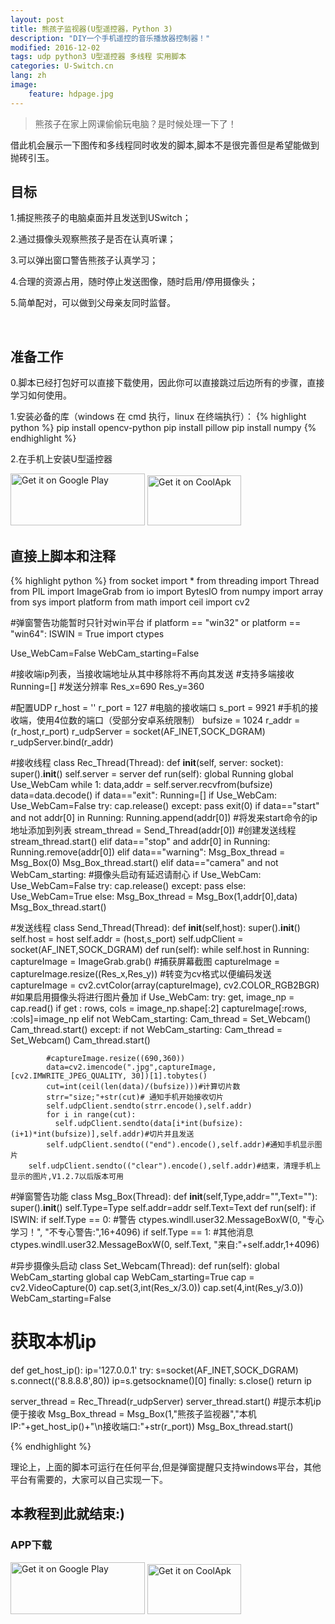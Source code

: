 ```yaml
---
layout: post
title: 熊孩子监视器(U型遥控器，Python 3)
description: "DIY一个手机遥控的音乐播放器控制器！"
modified: 2016-12-02
tags: udp python3 U型遥控器 多线程 实用脚本
categories: U-Switch.cn
lang: zh
image:
    feature: hdpage.jpg
---
```


>熊孩子在家上网课偷偷玩电脑？是时候处理一下了！

借此机会展示一下图传和多线程同时收发的脚本,脚本不是很完善但是希望能做到抛砖引玉。
## 目标
1.捕捉熊孩子的电脑桌面并且发送到USwitch；

2.通过摄像头观察熊孩子是否在认真听课；

3.可以弹出窗口警告熊孩子认真学习；

4.合理的资源占用，随时停止发送图像，随时启用/停用摄像头；

5.简单配对，可以做到父母亲友同时监督。
<figure class="half center">
	<a href="{{ site.url }}/images/p3_u_cn/效果图1.jpg"> <img src="{{ site.url }}/images/p1_u_cn/效果图1.jpg" alt=""></a>
	<a href="{{ site.url }}/images/p3_u_cn/效果图2.png"> <img src="{{ site.url }}/images/p1_u_cn/效果图2.png" alt=""></a>
    <a href="{{ site.url }}/images/p3_u_cn/效果图3.png"> <img src="{{ site.url }}/images/p1_u_cn/效果图3.png" alt=""></a>
</figure>

## 准备工作
0.脚本已经打包好可以直接下载使用，因此你可以直接跳过后边所有的步骤，直接学习如何使用。

1.安装必备的库（windows 在 cmd 执行，linux 在终端执行）：
{% highlight python %}
pip install opencv-python
pip install pillow
pip install numpy 
{% endhighlight %}

2.在手机上安装U型遥控器

<a href='https://play.google.com/store/apps/details?id=com.typey.tool.uswitch&pcampaignid=MKT-Other-global-all-co-prtnr-py-PartBadge-Mar2515-1'><img alt='Get it on Google Play' src='https://play.google.com/intl/en_us/badges/images/generic/en_badge_web_generic.png' height="83" width="215"/></a>
<a href='https://www.coolapk.com/apk/188229'><img alt='Get it on CoolApk' src='{{ site.url }}/images/coolan.png' height="80" width="150"/></a>

<script async src="//pagead2.googlesyndication.com/pagead/js/adsbygoogle.js"></script>


## 直接上脚本和注释

{% highlight python %}
from socket import *
from threading import Thread
from PIL import ImageGrab
from io import BytesIO
from numpy import array
from sys import platform
from math import ceil
import  cv2

#弹窗警告功能暂时只针对win平台
if platform == "win32" or platform == "win64":
    ISWIN = True
    import ctypes

Use_WebCam=False
WebCam_starting=False


#接收端ip列表，当接收端地址从其中移除将不再向其发送
#支持多端接收
Running=[]
#发送分辨率
Res_x=690
Res_y=360

#配置UDP
r_host = ''
r_port = 127  #电脑的接收端口
s_port = 9921 #手机的接收端，使用4位数的端口（受部分安卓系统限制）
bufsize = 1024 
r_addr = (r_host,r_port)
r_udpServer = socket(AF_INET,SOCK_DGRAM) 
r_udpServer.bind(r_addr)

#接收线程
class Rec_Thread(Thread):
    def __init__(self, server: socket):
        super().__init__()
        self.server = server
    def run(self):
        global Running
        global Use_WebCam
        while 1:
            data,addr = self.server.recvfrom(bufsize)
            data=data.decode()
            if data=="exit":
                Running=[]
                if Use_WebCam:
                    Use_WebCam=False
                    try:
                        cap.release()
                    except:
                        pass
                exit(0)
            if data=="start" and not addr[0] in Running:
                Running.append(addr[0]) #将发来start命令的ip地址添加到列表
                stream_thread = Send_Thread(addr[0]) #创建发送线程
                stream_thread.start()
            elif data=="stop" and addr[0] in Running:
                Running.remove(addr[0])
            elif data=="warning":
                Msg_Box_thread = Msg_Box(0)
                Msg_Box_thread.start()
            elif data=="camera" and not WebCam_starting: #摄像头启动有延迟请耐心
                if Use_WebCam:
                    Use_WebCam=False
                    try:
                        cap.release()
                    except:
                        pass
                else:
                    Use_WebCam=True
            else:
                Msg_Box_thread = Msg_Box(1,addr[0],data)
                Msg_Box_thread.start()

                
#发送线程
class  Send_Thread(Thread):
    def __init__(self,host):
        super().__init__()
        self.host = host
        self.addr = (host,s_port)
        self.udpClient = socket(AF_INET,SOCK_DGRAM)
    def run(self):
        while self.host in Running: 
            captureImage = ImageGrab.grab() #捕获屏幕截图
            captureImage = captureImage.resize((Res_x,Res_y))
            #转变为cv格式以便编码发送
            captureImage = cv2.cvtColor(array(captureImage), cv2.COLOR_RGB2BGR)
            #如果启用摄像头将进行图片叠加
            if Use_WebCam:
                try:
                    get, image_np = cap.read()
                    if get :
                        rows, cols = image_np.shape[:2]
                        captureImage[:rows, :cols]=image_np
                    elif not WebCam_starting:
                        Cam_thread = Set_Webcam()
                        Cam_thread.start()
                except:
                    if not WebCam_starting:
                        Cam_thread = Set_Webcam()
                        Cam_thread.start()

            #captureImage.resize((690,360))
            data=cv2.imencode(".jpg",captureImage,[cv2.IMWRITE_JPEG_QUALITY, 30])[1].tobytes()
            cut=int(ceil(len(data)/(bufsize)))#计算切片数
            strr="size;"+str(cut)# 通知手机开始接收切片
            self.udpClient.sendto(strr.encode(),self.addr)
            for i in range(cut):
              self.udpClient.sendto(data[i*int(bufsize):(i+1)*int(bufsize)],self.addr)#切片并且发送
            self.udpClient.sendto(("end").encode(),self.addr)#通知手机显示图片
        self.udpClient.sendto(("clear").encode(),self.addr)#结束，清理手机上显示的图片,V1.2.7以后版本可用


#弹窗警告功能
class  Msg_Box(Thread):
    def __init__(self,Type,addr="",Text=""):
        super().__init__()
        self.Type=Type
        self.addr=addr
        self.Text=Text
    def run(self):
        if ISWIN:
            if self.Type == 0: #警告
                ctypes.windll.user32.MessageBoxW(0,  "专心学习！", "不专心警告:",16+4096)
            if self.Type == 1: #其他消息
                ctypes.windll.user32.MessageBoxW(0,  self.Text, "来自:"+self.addr,1+4096)
        
#异步摄像头启动
class  Set_Webcam(Thread):
    def run(self):
        global WebCam_starting
        global cap
        WebCam_starting=True
        cap = cv2.VideoCapture(0)
        cap.set(3,int(Res_x/3.0))
        cap.set(4,int(Res_y/3.0))
        WebCam_starting=False
        
# 获取本机ip
def get_host_ip():
    ip='127.0.0.1'
    try:
        s=socket(AF_INET,SOCK_DGRAM)
        s.connect(('8.8.8.8',80))
        ip=s.getsockname()[0]
    finally:
        s.close()
    return ip

        
    


server_thread = Rec_Thread(r_udpServer)
server_thread.start()
#提示本机ip便于接收
Msg_Box_thread = Msg_Box(1,"熊孩子监视器","本机IP:"+get_host_ip()+"\n接收端口:"+str(r_port))
Msg_Box_thread.start()



{% endhighlight %}

理论上，上面的脚本可运行在任何平台,但是弹窗提醒只支持windows平台，其他平台有需要的，大家可以自己实现一下。


## 本教程到此就结束:)
### APP下载
<a href='https://play.google.com/store/apps/details?id=com.typey.tool.uswitch&pcampaignid=MKT-Other-global-all-co-prtnr-py-PartBadge-Mar2515-1'><img alt='Get it on Google Play' src='https://play.google.com/intl/en_us/badges/images/generic/en_badge_web_generic.png' height="83" width="215"/></a>
<a href='https://www.coolapk.com/apk/188229'><img alt='Get it on CoolApk' src='{{ site.url }}/images/coolan.png' height="80" width="150"/></a>